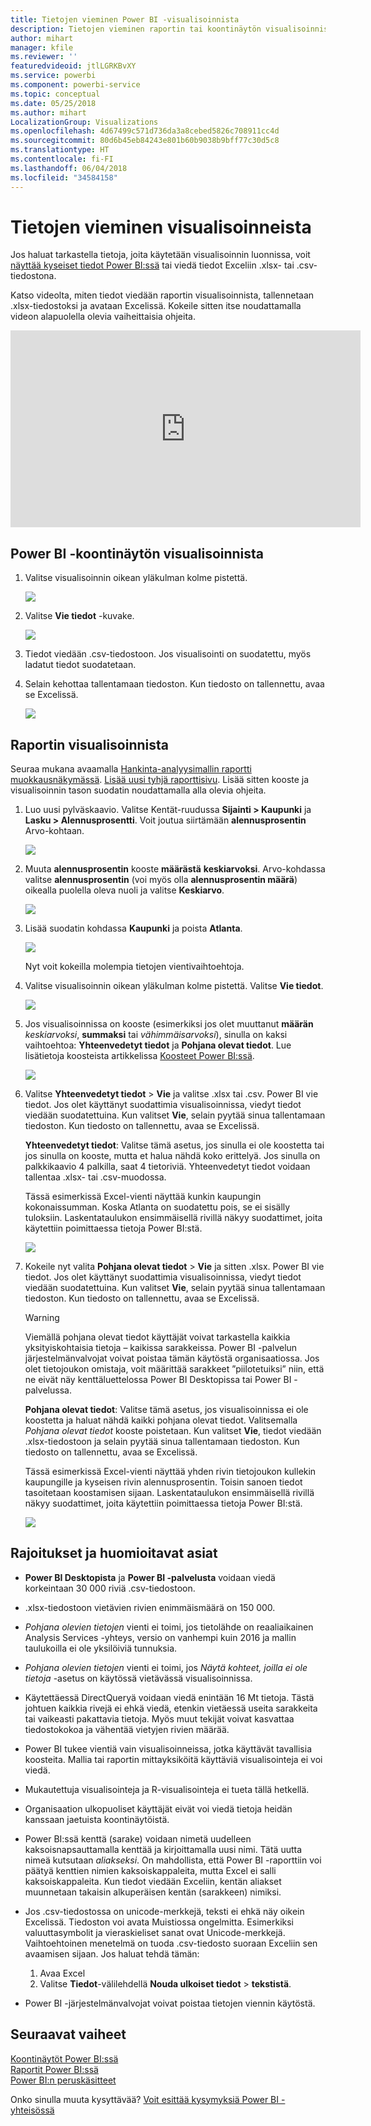 ```yaml
---
title: Tietojen vieminen Power BI -visualisoinnista
description: Tietojen vieminen raportin tai koontinäytön visualisoinnista ja tarkasteleminen Excelissä.
author: mihart
manager: kfile
ms.reviewer: ''
featuredvideoid: jtlLGRKBvXY
ms.service: powerbi
ms.component: powerbi-service
ms.topic: conceptual
ms.date: 05/25/2018
ms.author: mihart
LocalizationGroup: Visualizations
ms.openlocfilehash: 4d67499c571d736da3a8cebed5826c708911cc4d
ms.sourcegitcommit: 80d6b45eb84243e801b60b9038b9bff77c30d5c8
ms.translationtype: HT
ms.contentlocale: fi-FI
ms.lasthandoff: 06/04/2018
ms.locfileid: "34584158"
---
```

# <a name="export-data-from-visualizations"></a>Tietojen vieminen visualisoinneista
Jos haluat tarkastella tietoja, joita käytetään visualisoinnin luonnissa, voit [näyttää kyseiset tiedot Power BI:ssä](service-reports-show-data.md) tai viedä tiedot Exceliin .xlsx- tai .csv-tiedostona.   

Katso videolta, miten tiedot viedään raportin visualisoinnista, tallennetaan .xlsx-tiedostoksi ja avataan Excelissä. Kokeile sitten itse noudattamalla videon alapuolella olevia vaiheittaisia ohjeita.

<iframe width="560" height="315" src="https://www.youtube.com/embed/KjheMTGjDXw" frameborder="0" allowfullscreen></iframe>

## <a name="from-a-visualization-on-a-power-bi-dashboard"></a>Power BI -koontinäytön visualisoinnista
1. Valitse visualisoinnin oikean yläkulman kolme pistettä.
   
    ![](media/power-bi-visualization-export-data/pbi-export-tile3.png)
2. Valitse **Vie tiedot** -kuvake.
   
    ![](media/power-bi-visualization-export-data/pbi_export_dash.png)
3. Tiedot viedään .csv-tiedostoon. Jos visualisointi on suodatettu, myös ladatut tiedot suodatetaan.    
4. Selain kehottaa tallentamaan tiedoston.  Kun tiedosto on tallennettu, avaa se Excelissä.
   
    ![](media/power-bi-visualization-export-data/pbi-export-to-excel.png)

## <a name="from-a-visualization-in-a-report"></a>Raportin visualisoinnista
Seuraa mukana avaamalla [Hankinta-analyysimallin raportti](sample-procurement.md) [muokkausnäkymässä](service-reading-view-and-editing-view.md). [Lisää uusi tyhjä raporttisivu](power-bi-report-add-page.md). Lisää sitten kooste ja visualisoinnin tason suodatin noudattamalla alla olevia ohjeita.

1. Luo uusi pylväskaavio.  Valitse Kentät-ruudussa **Sijainti > Kaupunki** ja **Lasku > Alennusprosentti**.  Voit joutua siirtämään **alennusprosentin** Arvo-kohtaan. 
   
    ![](media/power-bi-visualization-export-data/power-bi-export-data3.png)
2. Muuta **alennusprosentin** kooste **määrästä** **keskiarvoksi**. Arvo-kohdassa valitse **alennusprosentin** (voi myös olla **alennusprosentin määrä**) oikealla puolella oleva nuoli ja valitse **Keskiarvo**.
   
    ![](media/power-bi-visualization-export-data/power-bi-export-data6.png)
3. Lisää suodatin kohdassa **Kaupunki** ja poista **Atlanta**.
   
   ![](media/power-bi-visualization-export-data/power-bi-export-data4.png)
   
   Nyt voit kokeilla molempia tietojen vientivaihtoehtoja.
4. Valitse visualisoinnin oikean yläkulman kolme pistettä. Valitse **Vie tiedot**.
   
   ![](media/power-bi-visualization-export-data/power-bi-export-data2.png)
5. Jos visualisoinnissa on kooste (esimerkiksi jos olet muuttanut **määrän** *keskiarvoksi*, **summaksi** tai *vähimmäisarvoksi*), sinulla on kaksi vaihtoehtoa: **Yhteenvedetyt tiedot** ja **Pohjana olevat tiedot**. Lue lisätietoja koosteista artikkelissa [Koosteet Power BI:ssä](service-aggregates.md).
   
    ![](media/power-bi-visualization-export-data/power-bi-export-data5.png)
6. Valitse **Yhteenvedetyt tiedot** > **Vie** ja valitse .xlsx tai .csv. Power BI vie tiedot.  Jos olet käyttänyt suodattimia visualisoinnissa, viedyt tiedot viedään suodatettuina. Kun valitset **Vie**, selain pyytää sinua tallentamaan tiedoston. Kun tiedosto on tallennettu, avaa se Excelissä.
   
   **Yhteenvedetyt tiedot**: Valitse tämä asetus, jos sinulla ei ole koostetta tai jos sinulla on kooste, mutta et halua nähdä koko erittelyä. Jos sinulla on palkkikaavio 4 palkilla, saat 4 tietoriviä. Yhteenvedetyt tiedot voidaan tallentaa .xlsx- tai .csv-muodossa.
   
   Tässä esimerkissä Excel-vienti näyttää kunkin kaupungin kokonaissumman. Koska Atlanta on suodatettu pois, se ei sisälly tuloksiin.  Laskentataulukon ensimmäisellä rivillä näkyy suodattimet, joita käytettiin poimittaessa tietoja Power BI:stä.
   
   ![](media/power-bi-visualization-export-data/power-bi-export-data7.png)
7. Kokeile nyt valita **Pohjana olevat tiedot** > **Vie** ja sitten .xlsx. Power BI vie tiedot. Jos olet käyttänyt suodattimia visualisoinnissa, viedyt tiedot viedään suodatettuina. Kun valitset **Vie**, selain pyytää sinua tallentamaan tiedoston. Kun tiedosto on tallennettu, avaa se Excelissä.
   
   >[!WARNING]
   >Viemällä pohjana olevat tiedot käyttäjät voivat tarkastella kaikkia yksityiskohtaisia tietoja – kaikissa sarakkeissa. Power BI -palvelun järjestelmänvalvojat voivat poistaa tämän käytöstä organisaatiossa. Jos olet tietojoukon omistaja, voit määrittää sarakkeet ”piilotetuiksi” niin, että ne eivät näy kenttäluettelossa Power BI Desktopissa tai Power BI -palvelussa.
   
   
   **Pohjana olevat tiedot**: Valitse tämä asetus, jos visualisoinnissa ei ole koostetta ja haluat nähdä kaikki pohjana olevat tiedot. Valitsemalla *Pohjana olevat tiedot* kooste poistetaan. Kun valitset **Vie**, tiedot viedään .xlsx-tiedostoon ja selain pyytää sinua tallentamaan tiedoston. Kun tiedosto on tallennettu, avaa se Excelissä.
   
   Tässä esimerkissä Excel-vienti näyttää yhden rivin tietojoukon kullekin kaupungille ja kyseisen rivin alennusprosentin. Toisin sanoen tiedot tasoitetaan koostamisen sijaan. Laskentataulukon ensimmäisellä rivillä näkyy suodattimet, joita käytettiin poimittaessa tietoja Power BI:stä.  
   
   ![](media/power-bi-visualization-export-data/power-bi-export-data8.png)

## <a name="limitations-and-considerations"></a>Rajoitukset ja huomioitavat asiat
* **Power BI Desktopista** ja **Power BI -palvelusta** voidaan viedä korkeintaan 30 000 riviä .csv-tiedostoon.
* .xlsx-tiedostoon vietävien rivien enimmäismäärä on 150 000.
* *Pohjana olevien tietojen* vienti ei toimi, jos tietolähde on reaaliaikainen Analysis Services -yhteys, versio on vanhempi kuin 2016 ja mallin taulukoilla ei ole yksilöiviä tunnuksia.  
* *Pohjana olevien tietojen* vienti ei toimi, jos *Näytä kohteet, joilla ei ole tietoja* -asetus on käytössä vietävässä visualisoinnissa.
* Käytettäessä DirectQueryä voidaan viedä enintään 16 Mt tietoja. Tästä johtuen kaikkia rivejä ei ehkä viedä, etenkin vietäessä useita sarakkeita tai vaikeasti pakattavia tietoja. Myös muut tekijät voivat kasvattaa tiedostokokoa ja vähentää vietyjen rivien määrää.
* Power BI tukee vientiä vain visualisoinneissa, jotka käyttävät tavallisia koosteita. Mallia tai raportin mittayksiköitä käyttäviä visualisointeja ei voi viedä.
* Mukautettuja visualisointeja ja R-visualisointeja ei tueta tällä hetkellä.
* Organisaation ulkopuoliset käyttäjät eivät voi viedä tietoja heidän kanssaan jaetuista koontinäytöistä. 
* Power BI:ssä kenttä (sarake) voidaan nimetä uudelleen kaksoisnapsauttamalla kenttää ja kirjoittamalla uusi nimi.  Tätä uutta nimeä kutsutaan *aliakseksi*. On mahdollista, että Power BI -raporttiin voi päätyä kenttien nimien kaksoiskappaleita, mutta Excel ei salli kaksoiskappaleita.  Kun tiedot viedään Exceliin, kentän aliakset muunnetaan takaisin alkuperäisen kentän (sarakkeen) nimiksi.  
* Jos .csv-tiedostossa on unicode-merkkejä, teksti ei ehkä näy oikein Excelissä. Tiedoston voi avata Muistiossa ongelmitta. Esimerkiksi valuuttasymbolit ja vieraskieliset sanat ovat Unicode-merkkejä. Vaihtoehtoinen menetelmä on tuoda .csv-tiedosto suoraan Exceliin sen avaamisen sijaan. Jos haluat tehdä tämän:
  
  1. Avaa Excel
  2. Valitse **Tiedot**-välilehdellä **Nouda ulkoiset tiedot** > **tekstistä**.
* Power BI -järjestelmänvalvojat voivat poistaa tietojen viennin käytöstä.

## <a name="next-steps"></a>Seuraavat vaiheet
[Koontinäytöt Power BI:ssä](service-dashboards.md)  
[Raportit Power BI:ssä](service-reports.md)  
[Power BI:n peruskäsitteet](service-basic-concepts.md)

Onko sinulla muuta kysyttävää? [Voit esittää kysymyksiä Power BI -yhteisössä](http://community.powerbi.com/)

